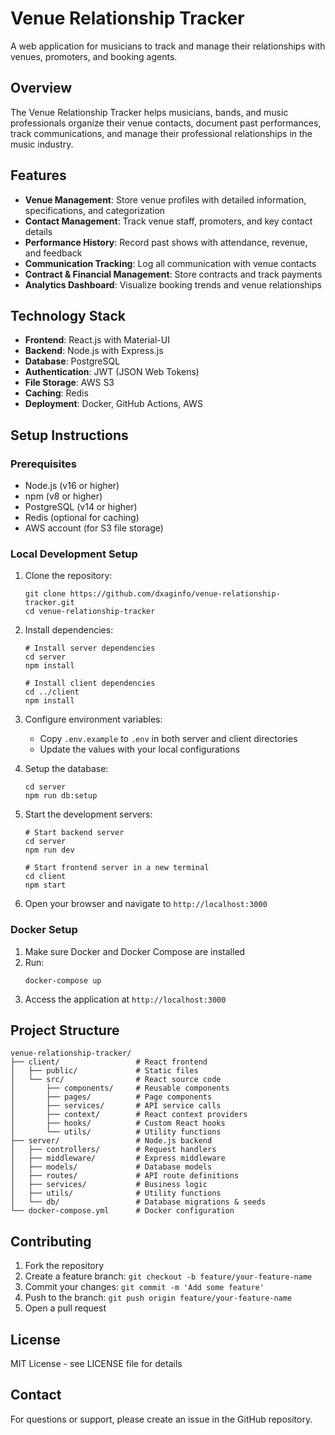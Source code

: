 # Venue Relationship Tracker

A web application for musicians to track and manage their relationships with venues, promoters, and booking agents.

## Overview

The Venue Relationship Tracker helps musicians, bands, and music professionals organize their venue contacts, document past performances, track communications, and manage their professional relationships in the music industry.

## Features

- **Venue Management**: Store venue profiles with detailed information, specifications, and categorization
- **Contact Management**: Track venue staff, promoters, and key contact details
- **Performance History**: Record past shows with attendance, revenue, and feedback
- **Communication Tracking**: Log all communication with venue contacts
- **Contract & Financial Management**: Store contracts and track payments
- **Analytics Dashboard**: Visualize booking trends and venue relationships

## Technology Stack

- **Frontend**: React.js with Material-UI
- **Backend**: Node.js with Express.js
- **Database**: PostgreSQL
- **Authentication**: JWT (JSON Web Tokens)
- **File Storage**: AWS S3
- **Caching**: Redis
- **Deployment**: Docker, GitHub Actions, AWS

## Setup Instructions

### Prerequisites

- Node.js (v16 or higher)
- npm (v8 or higher)
- PostgreSQL (v14 or higher)
- Redis (optional for caching)
- AWS account (for S3 file storage)

### Local Development Setup

1. Clone the repository:
   ```
   git clone https://github.com/dxaginfo/venue-relationship-tracker.git
   cd venue-relationship-tracker
   ```

2. Install dependencies:
   ```
   # Install server dependencies
   cd server
   npm install

   # Install client dependencies
   cd ../client
   npm install
   ```

3. Configure environment variables:
   - Copy `.env.example` to `.env` in both server and client directories
   - Update the values with your local configurations

4. Setup the database:
   ```
   cd server
   npm run db:setup
   ```

5. Start the development servers:
   ```
   # Start backend server
   cd server
   npm run dev

   # Start frontend server in a new terminal
   cd client
   npm start
   ```

6. Open your browser and navigate to `http://localhost:3000`

### Docker Setup

1. Make sure Docker and Docker Compose are installed
2. Run:
   ```
   docker-compose up
   ```
3. Access the application at `http://localhost:3000`

## Project Structure

```
venue-relationship-tracker/
├── client/                 # React frontend
│   ├── public/             # Static files
│   └── src/                # React source code
│       ├── components/     # Reusable components
│       ├── pages/          # Page components
│       ├── services/       # API service calls
│       ├── context/        # React context providers
│       ├── hooks/          # Custom React hooks
│       └── utils/          # Utility functions
├── server/                 # Node.js backend
│   ├── controllers/        # Request handlers
│   ├── middleware/         # Express middleware
│   ├── models/             # Database models
│   ├── routes/             # API route definitions
│   ├── services/           # Business logic
│   ├── utils/              # Utility functions
│   └── db/                 # Database migrations & seeds
└── docker-compose.yml      # Docker configuration
```

## Contributing

1. Fork the repository
2. Create a feature branch: `git checkout -b feature/your-feature-name`
3. Commit your changes: `git commit -m 'Add some feature'`
4. Push to the branch: `git push origin feature/your-feature-name`
5. Open a pull request

## License

MIT License - see LICENSE file for details

## Contact

For questions or support, please create an issue in the GitHub repository.